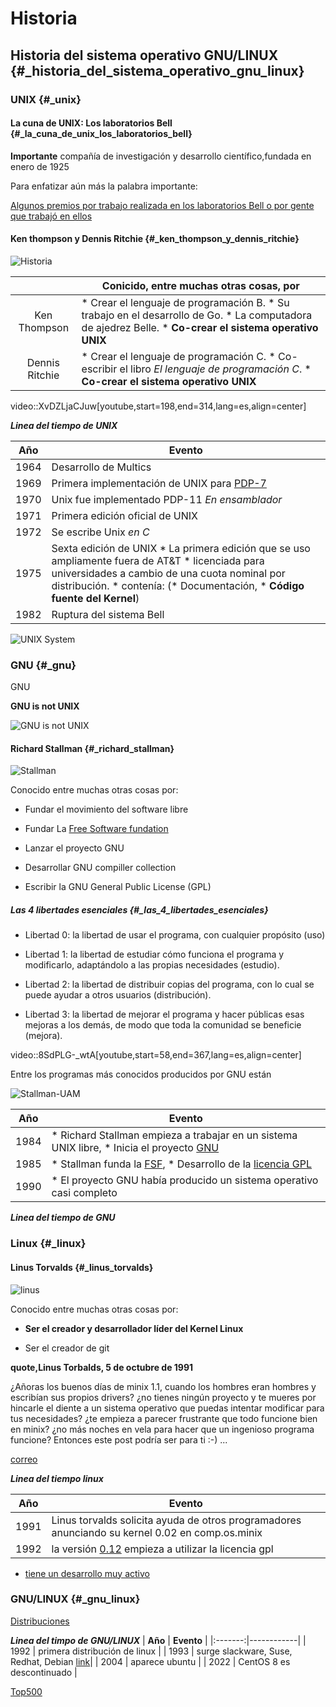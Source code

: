 # Historia

## Historia del sistema operativo GNU/LINUX {#_historia_del_sistema_operativo_gnu_linux}

### UNIX {#_unix}

#### La cuna de UNIX: Los laboratorios Bell {#_la_cuna_de_unix_los_laboratorios_bell}

**Importante** compañía de investigación y desarrollo científico,fundada
en enero de 1925

Para enfatizar aún más la palabra importante:

[Algunos premios por trabajo realizada en los laboratorios Bell o por
gente que trabajó en
ellos](https://en.wikipedia.org/wiki/Bell_Labs#Nobel_Prize,_Turing_Award,_IEEE_Medal_of_Honor)

#### Ken thompson y Dennis Ritchie {#_ken_thompson_y_dennis_ritchie}

![Historia](./images/historia/KTyDR.jpg)

| <!----> | **Conicido, entre muchas otras cosas, por**|
|:-------:|--------------------------------------------|
| Ken Thompson | * Crear el lenguaje de programación B.     * Su trabajo en el desarrollo de Go.    * La computadora de ajedrez Belle.      * **Co-crear el sistema operativo UNIX** |
| Dennis Ritchie | * Crear el lenguaje de programación C.   * Co-escribir el libro *El lenguaje de programación C*.     * **Co-crear el sistema operativo UNIX** |


video::XvDZLjaCJuw\[youtube,start=198,end=314,lang=es,align=center\]

***Linea del tiempo de UNIX***

| **Año** | **Evento** |
|:-------:|------------|
| 1964    | Desarrollo de Multics |
| 1969        | Primera implementación de UNIX para [PDP-7](https://www.youtube.com/watch?v=pvaPaWyiuLA&t=1s) |
| 1970    | Unix fue implementado PDP-11 *En ensamblador* |
| 1971    | Primera edición oficial de UNIX |
| 1972    | Se escribe Unix *en C*          |
| 1975    | Sexta edición de UNIX  * La primera edición que se uso ampliamente fuera de AT&T   * licenciada para universidades a cambio de una cuota nominal por distribución.   * contenía: (* Documentación,   * **Código fuente del Kernel**)|
| 1982    | Ruptura del sistema Bell        |

![UNIX System](./images/historia/unix.jpg)

### GNU {#_gnu}

GNU

**GNU is not UNIX**

![GNU is not UNIX](https://upload.wikimedia.org/wikipedia/commons/thumb/2/22/Heckert_GNU_white.svg/1024px-Heckert_GNU_white.svg.png)

#### Richard Stallman {#_richard_stallman}

![Stallman](./images/historia/stallman.jpeg)

Conocido entre muchas otras cosas por:

-   Fundar el movimiento del software libre

-   Fundar La [Free Software fundation](https://www.fsf.org)

-   Lanzar el proyecto GNU

-   Desarrollar GNU compiller collection

-   Escribir la GNU General Public License (GPL)

##### Las 4 libertades esenciales {#_las_4_libertades_esenciales}

-   Libertad 0: la libertad de usar el programa, con cualquier propósito
    (uso)

-   Libertad 1: la libertad de estudiar cómo funciona el programa y
    modificarlo, adaptándolo a las propias necesidades (estudio).

-   Libertad 2: la libertad de distribuir copias del programa, con lo
    cual se puede ayudar a otros usuarios (distribución).

-   Libertad 3: la libertad de mejorar el programa y hacer públicas esas
    mejoras a los demás, de modo que toda la comunidad se beneficie
    (mejora).

video::8SdPLG-\_wtA\[youtube,start=58,end=367,lang=es,align=center\]

Entre los programas más conocidos producidos por GNU están

![Stallman-UAM](./images/historia/stallman_uam.jpeg) 

| **Año** | **Evento** |
|:-------:|------------|
| 1984 | * Richard Stallman empieza a trabajar en un sistema UNIX libre,   * Inicia el proyecto [GNU](https://www.gnu.org/home.es.html) |
| 1985 | * Stallman funda la [FSF](https://www.fsf.org/),   * Desarrollo de la [licencia GPL](https://es.wikipedia.org/wiki/GNU_General_Public_License)|
| 1990 | * El proyecto GNU había producido un sistema operativo casi completo |

***Linea del tiempo de GNU***

### Linux {#_linux}

#### Linus Torvalds {#_linus_torvalds}

![linus](./images/historia/linus.jpg)

Conocido entre muchas otras cosas por:

-   **Ser el creador y desarrollador líder del Kernel Linux**

-   Ser el creador de git

**quote,Linus Torbalds, 5 de octubre de 1991**

¿Añoras los buenos días de minix 1.1, cuando los hombres eran hombres y escribían sus propios drivers?
¿no tienes ningún proyecto y te mueres por hincarle el diente a un sistema operativo que puedas intentar modificar para tus necesidades?
¿te empieza a parecer frustrante que todo funcione bien en minix?
¿no más noches en vela para hacer que un ingenioso programa funcione?
Entonces este post podría ser para ti :-)  ...

[correo](https://www.cs.cmu.edu/~awb/linux.history.html)

***Linea del tiempo linux***

| **Año** | **Evento** |
|:-------:|------------|
| 1991 | Linus torvalds solicita ayuda de otros programadores anunciando su kernel 0.02 en comp.os.minix |
| 1992 | la versión [0.12](https://mirrors.edge.kernel.org/pub/linux/kernel/Historic/old-versions/RELNOTES-0.12) empieza a utilizar la licencia gpl |

-   [tiene un desarrollo muy
    activo](https://git.kernel.org/pub/scm/linux/kernel/git/torvalds/linux.git/about/)

### GNU/LINUX {#_gnu_linux}

[Distribuciones](https://distrowatch.com/)

***Linea del timpo de GNU/LINUX***
| **Año** | **Evento** |
|:-------:|------------|
| 1992 | primera distribución de linux |
| 1993 | surge slackware, Suse, Redhat, Debian [link](https://upload.wikimedia.org/wikipedia/commons/1/1b/Linux_Distribution_Timeline.svg)|
| 2004 | aparece ubuntu |
| 2022 | CentOS 8 es descontinuado |

[Top500](https://www.top500.org/statistics/details/osfam/1)

